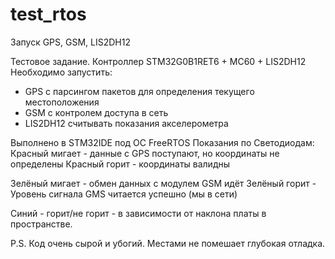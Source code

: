 # test_rtos
Запуск GPS, GSM, LIS2DH12

Тестовое задание.
Контроллер STM32G0B1RET6 + MC60 + LIS2DH12
Необходимо запустить:
- GPS с парсингом пакетов для определения текущего местоположения
- GSM c контролем доступа в сеть
- LIS2DH12 считывать показания акселерометра

Выполнено в STM32IDE под ОС FreeRTOS
Показания по Светодиодам:
Красный мигает - данные с GPS поступают, но координаты не определены
Красный горит - координаты валидны

Зелёный мигает - обмен данных с модулем GSM идёт
Зелёный горит - Уровень сигнала GMS читается успешно (мы в сети)

Синий - горит/не горит - в зависимости от наклона платы в пространстве.

P.S. Код очень сырой и убогий. Местами не помешает глубокая отладка.
